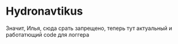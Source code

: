 # Hydronavtikus
Значит, Илья, сюда срать запрещено, теперь тут актуальный и работатющий code для логгера
